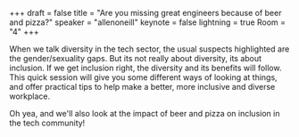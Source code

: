 +++
draft = false
title = "Are you missing great engineers because of beer and pizza?"
speaker = "allenoneill"
keynote = false
lightning = true
Room = "4"
+++

When we talk diversity in the tech sector, the usual suspects highlighted are the gender/sexuality gaps. But its not really about diversity, its about inclusion. If we get inclusion right, the diversity and its benefits will follow. This quick session will give you some different ways of looking at things, and offer practical tips to help make a better, more inclusive and diverse workplace.

Oh yea, and we'll also look at the impact of beer and pizza on inclusion in the tech community!